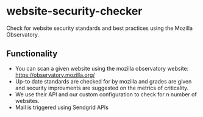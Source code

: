# website-security-checker
Check for website security standards and best practices using the Mozilla Observatory.

## Functionality
- You can scan a given website using the mozilla observatory website: https://observatory.mozilla.org/
- Up-to date standards are checked for by mozilla and grades are given and security improvments are suggested on the metrics of criticality.
- We use their API and our custom configuration to check for n number of websites.
- Mail is triggered using Sendgrid APIs
